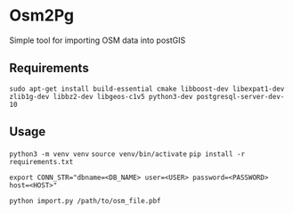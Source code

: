 # Osm2Pg

Simple tool for importing OSM data into postGIS

## Requirements

```sudo apt-get install build-essential cmake libboost-dev libexpat1-dev zlib1g-dev libbz2-dev libgeos-c1v5 python3-dev postgresql-server-dev-10```

## Usage

```python3 -m venv venv```
```source venv/bin/activate```
```pip install -r requirements.txt```

```export CONN_STR="dbname=<DB_NAME> user=<USER> password=<PASSWORD> host=<HOST>"```

```python import.py /path/to/osm_file.pbf```

